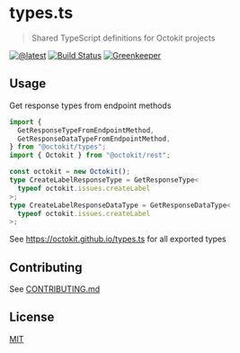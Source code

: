 # types.ts

> Shared TypeScript definitions for Octokit projects

[![@latest](https://img.shields.io/npm/v/@octokit/types.svg)](https://www.npmjs.com/package/@octokit/types)
[![Build Status](https://github.com/octokit/types.ts/workflows/Test/badge.svg)](https://github.com/octokit/types.ts/actions?workflow=Test)
[![Greenkeeper](https://badges.greenkeeper.io/octokit/types.ts.svg)](https://greenkeeper.io/)

## Usage

Get response types from endpoint methods

```ts
import {
  GetResponseTypeFromEndpointMethod,
  GetResponseDataTypeFromEndpointMethod,
} from "@octokit/types";
import { Octokit } from "@octokit/rest";

const octokit = new Octokit();
type CreateLabelResponseType = GetResponseType<
  typeof octokit.issues.createLabel
>;
type CreateLabelResponseDataType = GetResponseDataType<
  typeof octokit.issues.createLabel
>;
```

See https://octokit.github.io/types.ts for all exported types

## Contributing

See [CONTRIBUTING.md](CONTRIBUTING.md)

## License

[MIT](LICENSE)
